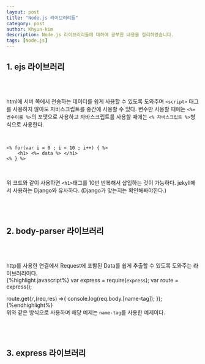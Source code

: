 ```yaml
---
layout: post
title: "Node.js 라이브러리들"
category: post
author: Khyun-kim
description: Node.js 라이브러리들에 대하여 공부한 내용을 정리하였습니다.
tags: [Node.js]
---
```


## 1. ejs 라이브러리
<br><br>

html에 서버 쪽에서 전송하는 데이터를 쉽게 사용할 수 있도록 도와주며 `<script>` 태그를 사용하지 않아도 자바스크립트를 중간에 사용할 수 있다.
변수만 사용할 때에는 `<%= 변수이름 %>`의 포맷으로 사용하고 자바스크립트를 사용할 때에는 `<% 자바스크립트 %>`형식으로 사용한다.

<br>

```
<% for(var i = 0 ; i < 10 ; i++) { %>
    <h1> <%= data %> </h1>
<% } %>
```
<br>

위 코드와 같이 사용하면 `<h1>`태그를 10번 반복해서 삽입하는 것이 가능하다. jekyll에서 사용하는 Django와 유사하다. (Django가 맞는지는 확인해봐야한다.)
<br><br><br><br>

## 2. body-parser 라이브러리
<br><br>

http를 사용한 연결에서 Request에 포함된 Data를 쉽게 추출할 수 있도록 도와주는 라이브러리이다.
<br>
{%highlight javascript%}
var express = require(`express`);
var route = express();

route.get(`/`,(req,res) =>{
    console.log(req.body.[name-tag]);
});
{%endhighlight%}
<br>
위와 같은 방식으로 사용하며 해당 예제는 `name-tag`를 사용한 예제이다.
<br><br><br><br>

## 3. express 라이브러리
